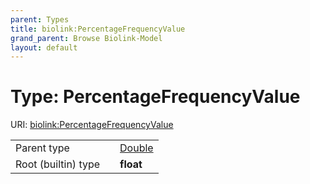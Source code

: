 ```yaml
---
parent: Types
title: biolink:PercentageFrequencyValue
grand_parent: Browse Biolink-Model
layout: default
---
```


# Type: PercentageFrequencyValue




URI: [biolink:PercentageFrequencyValue](https://w3id.org/biolink/vocab/PercentageFrequencyValue)

|  |  |  |
| --- | --- | --- |
| Parent type | | [Double](types/Double.md) |
| Root (builtin) type | | **float** |

